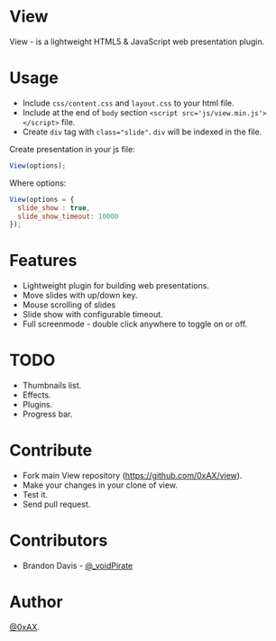 View
=============

View - is a lightweight HTML5 & JavaScript web presentation plugin.

Usage
=============

  * Include `css/content.css` and `layout.css` to your html file.
  * Include at the end of `body` section `<script src='js/view.min.js'></script>` file.
  * Create `div` tag with `class="slide"`. `div` will be indexed in the file.

Create presentation in your js file:

```javascript
View(options);
```

Where options:

```javascript
View(options = {
  slide_show : true, 
  slide_show_timeout: 10000
});
```

Features
=============

  * Lightweight plugin for building web presentations.
  * Move slides with up/down key.
  * Mouse scrolling of slides
  * Slide show with configurable timeout.
  * Full screenmode - double click anywhere to toggle on or off.

TODO
=============

  * Thumbnails list.
  * Effects.
  * Plugins.
  * Progress bar.

Contribute
============

  * Fork main View repository (https://github.com/0xAX/view).
  * Make your changes in your clone of view.
  * Test it.
  * Send pull request.

Contributors
==============

  * Brandon Davis - [@_voidPirate](https://twitter.com/_voidPirate)

Author
=============

[@0xAX](https://twitter.com/0xAX).
